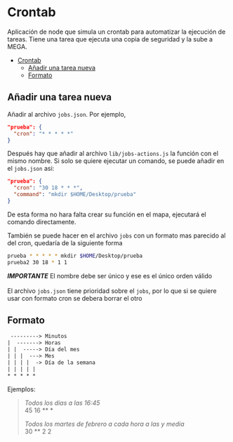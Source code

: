 # Crontab

Aplicación de node que simula un crontab para automatizar la ejecución de tareas. Tiene una tarea que ejecuta una copia de seguridad y la sube a MEGA.

- [Crontab](#crontab)
  - [Añadir una tarea nueva](#añadir-una-tarea-nueva)
  - [Formato](#formato)

## Añadir una tarea nueva

Añadir al archivo `jobs.json`. Por ejemplo,

```json
"prueba": {
  "cron": "* * * * *"
}
```

Después hay que añadir al archivo `lib/jobs-actions.js` la función con el mismo nombre.
Si solo se quiere ejecutar un comando, se puede añadir en el `jobs.json` asi:

```json
"prueba": {
  "cron": "30 18 * * *",
  "command": "mkdir $HOME/Desktop/prueba"
}
```

De esta forma no hara falta crear su función en el mapa, ejecutará el comando directamente.

También se puede hacer en el archivo `jobs` con un formato mas parecido al del cron, quedaría de la siguiente forma

```bash
prueba * * * * * mkdir $HOME/Desktop/prueba
prueba2 30 18 * 1 1
```

***IMPORTANTE*** El nombre debe ser único y ese es el único orden válido\
\
El archivo `jobs.json` tiene prioridad sobre el `jobs`, por lo que si se quiere usar con formato cron se debera borrar el otro

## Formato

```txt
 ---------> Minutos
|  -------> Horas
| |  -----> Día del mes
| | |  ---> Mes
| | | |  -> Día de la semana
| | | | |
* * * * *
```

Ejemplos:
> *Todos los dias a las 16:45*\
> 45 16 ** *
>
> *Todos los martes de febrero a cada hora a las y media*\
> 30 ** 2 2
